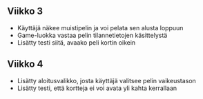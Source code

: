 ## Viikko 3

- Käyttäjä näkee muistipelin ja voi pelata sen alusta loppuun
- Game-luokka vastaa pelin tilannetietojen käsittelystä
- Lisätty testi siitä, avaako peli kortin oikein

## Viikko 4

- Lisätty aloitusvalikko, josta käyttäjä valitsee pelin vaikeustason
- Lisätty testi, että kortteja ei voi avata yli kahta kerrallaan